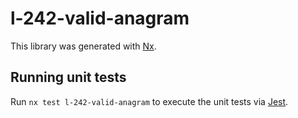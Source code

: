 # l-242-valid-anagram

This library was generated with [Nx](https://nx.dev).

## Running unit tests

Run `nx test l-242-valid-anagram` to execute the unit tests via [Jest](https://jestjs.io).
